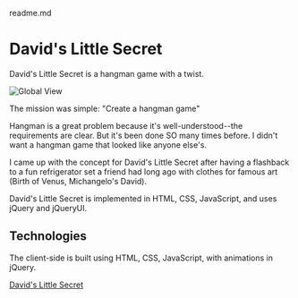 readme.md

David's Little Secret
===============
David's Little Secret is a hangman game with a twist.

![Global View](http://scooterlicious.github.io/images/DLS_Screenshot_vertical.png)

The mission was simple: "Create a hangman game"

Hangman is a great problem because it's well-understood--the requirements are clear.  But it's been done SO many times before.  I didn't want a hangman game that looked like anyone else's.

I came up with the concept for David's Little Secret after having a flashback to a fun refrigerator set a friend had long ago with clothes for famous art (Birth of Venus, Michangelo's David).

David's Little Secret is implemented in HTML, CSS, JavaScript, and uses jQuery and jQueryUI.


Technologies
------------

The client-side is built using HTML, CSS, JavaScript, with animations in jQuery.

[David's Little Secret]

[David's Little Secret]:http://Scooterlicious.github.io/hangman/index.html